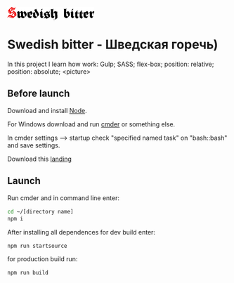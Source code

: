 <img align="center" width="198" height="29" alt="Swedish bitter" src="https://github.com/shurawi/SwedishBitter/blob/master/source/img/logo-tablet.png">

# Swedish bitter - Шведская горечь)

In this project I learn how work: Gulp; SASS; flex-box; position: relative; position: absolute; &lt;picture&gt;

## Before launch
Download and install [Node](https://nodejs.org/en/).

For Windows download and run [cmder](https://cmder.net/) or something else.

In cmder settings --> startup check "specified named task" on "bash::bash" and save settings.

Download this [landing](href="/shurawi/SwedishBitter/archive/master.zip")

## Launch 
Run cmder and in command line enter:
```bash
cd ~/[directory name]
npm i
```
After installing all dependences for dev build enter:
```bush
npm run startsource
```
for production build run:
 ```bush
 npm run build
 ```
